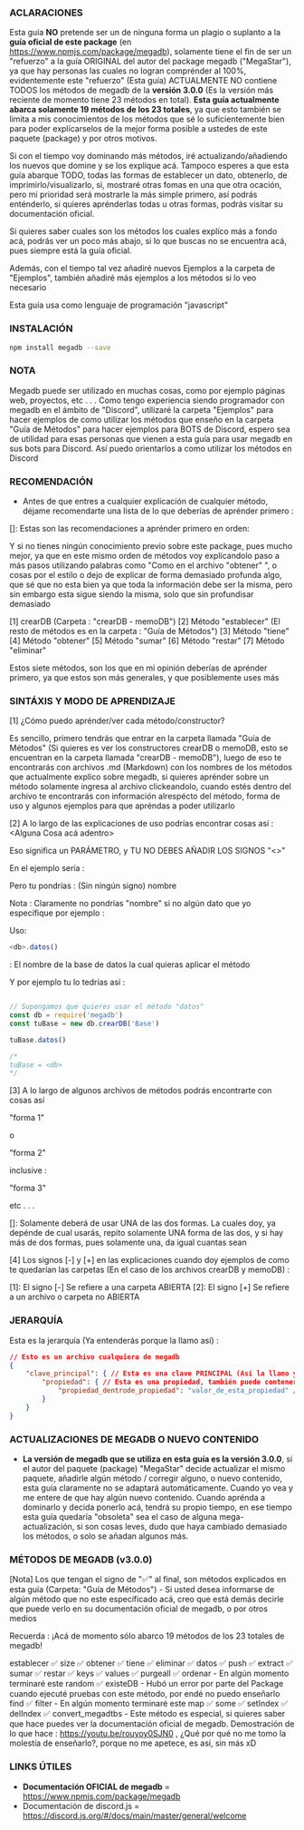 ### ACLARACIONES
Esta guía **NO** pretende ser un de ninguna forma un plagio o suplanto a la **guía oficial de este package** (en https://www.npmjs.com/package/megadb), solamente tiene el fin de ser un "refuerzo" a la guía ORIGINAL del autor del package megadb ("MegaStar"), ya que hay personas las cuales no logran comprénder al 100%, evidentemente este "refuerzo" (Esta guía) ACTUALMENTE NO contiene TODOS los métodos de megadb de la **versión 3.0.0** (Es la versión más reciente de momento tiene 23 métodos en total). **Esta guía actualmente abarca solamente 19 métodos de los 23 totales**, ya que esto también se limita a mis conocimientos de los métodos que sé lo suficientemente bien para poder explícarselos de la mejor forma posible a ustedes de este paquete (package) y por otros motivos.

Si con el tiempo voy dominando más métodos, iré actualizando/añadiendo los nuevos que domine y se los explique acá. Tampoco esperes a que esta guía abarque TODO, todas las formas de establecer un dato, obtenerlo, de imprimirlo/visualizarlo, si, mostraré otras fomas en una que otra ocación, pero mi prioridad será mostrarle la más simple primero, así podrás enténderlo, si quieres aprénderlas todas u otras formas, podrás visitar su documentación oficial. 

Si quieres saber cuales son los métodos los cuales explíco más a fondo acá, podrás ver un poco más abajo, si lo que buscas no se encuentra acá, pues siempre está la guía oficial. 

Además, con el tiempo tal vez añadiré nuevos Ejemplos a la carpeta de "Ejemplos", también añadiré más ejemplos a los métodos si lo veo necesario

Esta guía usa como lenguaje de programación "javascript"

### INSTALACIÓN
```sh
npm install megadb --save
```

### NOTA 
Megadb puede ser utilizado en muchas cosas, como por ejemplo páginas web, proyectos, etc . . . Como tengo experiencia siendo programador con megadb en el ámbito de "Discord", utilizaré la carpeta "Ejemplos" para hacer ejemplos de como utilizar los métodos que enseño en la carpeta "Guía de Métodos" para hacer ejemplos para BOTS de Discord, espero sea de utilidad para esas personas que vienen a esta guía para usar megadb en sus bots para Discord. Así puedo orientarlos a como utilizar los métodos en Discord

### RECOMENDACIÓN
- Antes de que entres a cualquier explicación de cualquier método, déjame recomendarte una lista de lo que deberías de aprénder primero :

[]: Estas son las recomendaciones a aprénder primero en orden:

Y si no tienes ningún conocimiento previo sobre este package, pues mucho mejor, ya que en este mismo orden de métodos voy explícandolo paso a más pasos utilizando palabras como "Como en el archivo "obtener" ", o cosas por el estilo o dejo de explicar de forma demasiado profunda algo, que sé que no esta bien ya que toda la información debe ser la misma, pero sin embargo esta sigue siendo la misma, solo que sin profundisar demasiado

[1] crearDB (Carpeta : "crearDB - memoDB")
[2] Método "establecer" (El resto de métodos es en la carpeta : "Guía de Métodos")
[3] Método "tiene"
[4] Método "obtener"
[5] Método "sumar"
[6] Método "restar"
[7] Método "eliminar"

Estos siete métodos, son los que en mi opinión deberías de aprénder primero, ya que estos son más generales, y que posiblemente uses más

### SINTÁXIS Y MODO DE APRENDIZAJE
[1] ¿Cómo puedo aprénder/ver cada método/constructor?

Es sencillo, primero tendrás que entrar en la carpeta llamada "Guía de Métodos" (Si quieres es ver los constructores crearDB o memoDB, esto se encuentran en la carpeta llamada "crearDB - memoDB"), luego de eso te encontrarás con archivos .md (Markdown) con los nombres de los métodos que actualmente explico sobre megadb, si quieres aprénder sobre un método solamente ingresa al archivo clickeandolo, cuando estés dentro del archivo te encontrarás con información alrespécto del método, forma de uso y algunos ejemplos para que apréndas a poder utilizarlo

[2] A lo largo de las explicaciones de uso podrías encontrar cosas así :
<Alguna Cosa acá adentro>

Eso significa un PARÁMETRO, y TU NO DEBES AÑADIR LOS SIGNOS "<>"

En el ejemplo sería :
<nombre>

Pero tu pondrías : (Sin ningún signo)
nombre 

Nota : Claramente no pondrías "nombre" si no algún dato que yo específique por ejemplo :

Uso:
```js
<db>.datos()
```

<db> : El nombre de la base de datos la cual quieras aplicar el método

Y por ejemplo tu lo tedrías así :

```js

// Supongamos que quieres usar el método "datos"
const db = require('megadb')
const tuBase = new db.crearDB('Base')

tuBase.datos()

/*
tuBase = <db>
*/
```
[3] A lo largo de algunos archivos de métodos podrás encontrarte con cosas así 

"forma 1"

o

"forma 2"

inclusive :

"forma 3"

etc . . .

<!-- O derivados de esas palabras -->

[]: Solamente deberá de usar UNA de las dos formas. La cuales doy, ya depénde de cual usarás, repito solamente UNA forma de las dos, y si hay más de dos formas, pues solamente una, da igual cuantas sean


[4] Los signos [-] y [+] en las explicaciones cuando doy ejemplos de como te quedarían las carpetas (En el caso de los archivos crearDB y memoDB) :

[1]: El signo [-] Se refiere a una carpeta ABIERTA
[2]: El signo [+] Se refiere a un archivo o carpeta no ABIERTA

### JERARQUÍA
Esta es la jerarquía (Ya entenderás porque la llamo así) :
```json
// Esto es un archivo cualquiera de megadb
{
	"clave_principal": { // Esta es una clave PRINCIPAL (Así la llamo yo), es la clave que puede contener muchísmas más claves con más propiedades
		"propiedad": { // Esta es una propiedad, también puede contener más propiedades con valores
			"propiedad_dentrode_propiedad": "valor_de_esta_propiedad" // Esta propiedad contiene un valor, el valor puede ser desde un array hasta un valor boolean, un array vacío, números, strings, números enteros, decimales, etc . . . El mismo valor que puede recibir cualquier variable (Exépto cosas como require, exports, funciones, cosas por el estilo, esas cosas no)
		}
	}
}
```

### ACTUALIZACIONES DE MEGADB O NUEVO CONTENIDO 
- **La versión de megadb que se utiliza en esta guía es la versión 3.0.0**, si el autor del paquete (package) "MegaStar" decide actualizar el mismo paquete, añadirle algún método / corregir alguno, o nuevo contenido, esta guía claramente no se adaptará automáticamente. Cuando yo vea y me entere de que hay algún nuevo contenido. Cuando aprénda a dominarlo y decida ponerlo acá, tendrá su propio tiempo, en ese tiempo esta guía quedaría "obsoleta" sea el caso de alguna mega-actualización, si son cosas leves, dudo que haya cambiado demasiado los métodos, o solo se añadan algunos más.

### MÉTODOS DE MEGADB (v3.0.0)
[Nota] Los que tengan el signo de "✅" al final, son métodos explicados en esta guía (Carpeta: "Guía de Métodos") - Si usted desea informarse de algún método que no este específicado acá, creo que está demás decirle que puede verlo en su documentación oficial de megadb, o por otros medios

Recuerda : ¡Acá de momento sólo abarco 19 métodos de los 23 totales de megadb!

establecer ✅
size ✅
obtener ✅
tiene ✅
eliminar ✅
datos ✅
push ✅
extract ✅
sumar ✅
restar ✅
keys ✅
values ✅
purgeall ✅
ordenar - En algún momento terminaré este
random ✅
existeDB - Hubó un error por parte del Package cuando ejecuté pruebas con este método, por endé no puedo enseñarlo
find ✅
filter - En algún momento terminaré este
map ✅
some ✅
setIndex ✅
delIndex ✅
convert_megadtbs - Este método es especial, si quieres saber que hace puedes ver la documentación oficial de megadb. Demostración de lo que hace : https://youtu.be/rouyoy0SJN0 , ¿Qué por qué no me tomo la molestía de enseñarlo?, porque no me apetece, es así, sin más xD


### LINKS ÚTILES

- **Documentación OFICIAL de megadb** = https://www.npmjs.com/package/megadb
- Documentación de discord.js = https://discord.js.org/#/docs/main/master/general/welcome
